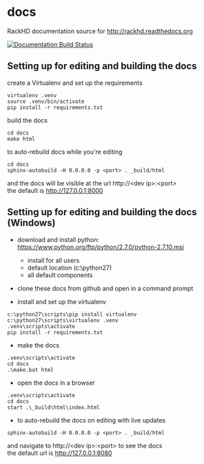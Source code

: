 # docs
RackHD documentation source for http://rackhd.readthedocs.org

[![Documentation Build Status](https://readthedocs.org/projects/rackhd/badge/?version=latest)](https://readthedocs.org/projects/rackhd/?badge=latest)

## Setting up for editing and building the docs

create a Virtualenv and set up the requirements

    virtualenv .venv
    source .venv/bin/activate
    pip install -r requirements.txt

build the docs

    cd docs
    make html

to auto-rebuild docs while you're editing

    cd docs
    sphinx-autobuild -H 0.0.0.0 -p <port> . _build/html

and the docs will be visible at the url http://&lt;dev ip>:&lt;port>  
the default is http://127.0.0.1:8000

## Setting up for editing and building the docs (Windows)

* download and install python: https://www.python.org/ftp/python/2.7.0/python-2.7.10.msi
  * install for all users
  * default location (c:\python27)
  * all default components

* clone these docs from github and open in a command prompt

* install and set up the virtualenv

```
c:\python27\scripts\pip install virtualenv
c:\python27\scripts\virtualenv .venv
.venv\scripts\activate
pip install -r requirements.txt
```

* make the docs

```
.venv\scripts\activate
cd docs
.\make.bat html
```

* open the docs in a browser

```
.venv\scripts\activate
cd docs
start .\_build\html\index.html
```

* to auto-rebuild the docs on editing with live updates

```
sphinx-autobuild -H 0.0.0.0 -p <port> . _build/html
```

and navigate to http://&lt;dev ip>:&lt;port> to see the docs  
the default url is http://127.0.0.1:8080
